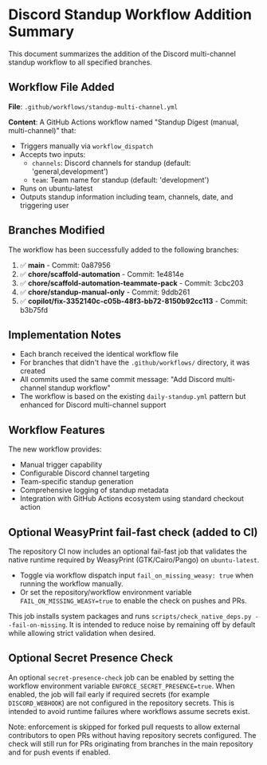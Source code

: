# Discord Standup Workflow Addition Summary

This document summarizes the addition of the Discord multi-channel standup workflow to all specified branches.

## Workflow File Added

**File**: `.github/workflows/standup-multi-channel.yml`

**Content**: A GitHub Actions workflow named "Standup Digest (manual, multi-channel)" that:
- Triggers manually via `workflow_dispatch`
- Accepts two inputs:
  - `channels`: Discord channels for standup (default: 'general,development')
  - `team`: Team name for standup (default: 'development')
- Runs on ubuntu-latest
- Outputs standup information including team, channels, date, and triggering user

## Branches Modified

The workflow has been successfully added to the following branches:

1. ✅ **main** - Commit: 0a87956
2. ✅ **chore/scaffold-automation** - Commit: 1e4814e  
3. ✅ **chore/scaffold-automation-teammate-pack** - Commit: 3cbc203
4. ✅ **chore/standup-manual-only** - Commit: 9ddb261
5. ✅ **copilot/fix-3352140c-c05b-48f3-bb72-8150b92cc113** - Commit: b3b75fd

## Implementation Notes

- Each branch received the identical workflow file
- For branches that didn't have the `.github/workflows/` directory, it was created
- All commits used the same commit message: "Add Discord multi-channel standup workflow"
- The workflow is based on the existing `daily-standup.yml` pattern but enhanced for Discord multi-channel support

## Workflow Features

The new workflow provides:
- Manual trigger capability
- Configurable Discord channel targeting
- Team-specific standup generation  
- Comprehensive logging of standup metadata
- Integration with GitHub Actions ecosystem using standard checkout action

## Optional WeasyPrint fail-fast check (added to CI)

The repository CI now includes an optional fail-fast job that validates the native runtime required by WeasyPrint (GTK/Cairo/Pango) on `ubuntu-latest`.

- Toggle via workflow dispatch input `fail_on_missing_weasy: true` when running the workflow manually.
- Or set the repository/workflow environment variable `FAIL_ON_MISSING_WEASY=true` to enable the check on pushes and PRs.

This job installs system packages and runs `scripts/check_native_deps.py --fail-on-missing`. It is intended to reduce noise by remaining off by default while allowing strict validation when desired.

## Optional Secret Presence Check

An optional `secret-presence-check` job can be enabled by setting the workflow environment variable `ENFORCE_SECRET_PRESENCE=true`. When enabled, the job will fail early if required secrets (for example `DISCORD_WEBHOOK`) are not configured in the repository secrets. This is intended to avoid runtime failures where workflows assume secrets exist.

Note: enforcement is skipped for forked pull requests to allow external contributors to open PRs without having repository secrets configured. The check will still run for PRs originating from branches in the main repository and for push events if enabled.